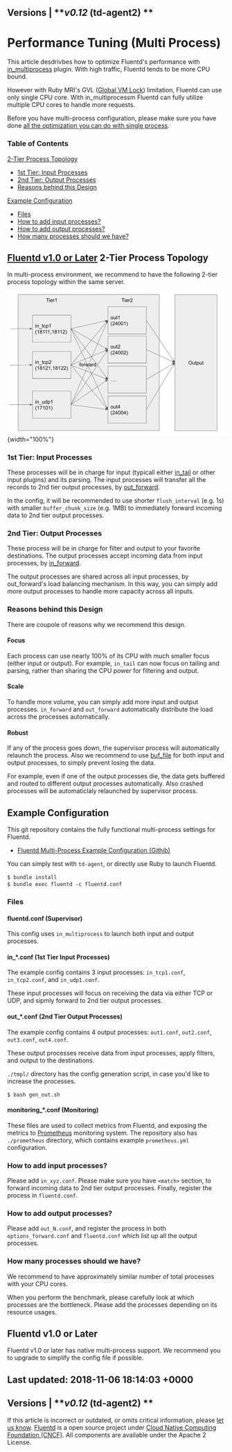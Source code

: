 
Versions \| ***v0.12* (td-agent2) **
------------------------------------------------------------------------

Performance Tuning (Multi Process)
==================================

This article desdrivbes how to optimize Fluentd's performance with
[in\_multiprocess](in_multiprocess) plugin. With high traffic, Fluentd
tends to be more CPU bound.

However with Ruby MRI's GVL ([Global VM
Lock](https://en.wikipedia.org/wiki/Global_interpreter_lock))
limitation, Fluentd can use only single CPU core. With in\_multiprocessm
Fluentd can fully utilize multiple CPU cores to handle more requests.

Before you have multi-process configuration, please make sure you have
done [all the optimization you can do with single
process](performance-tuning-single-process).


### Table of Contents

[2-Tier Process Topology](#2-tier-process-topology)

-   [1st Tier: Input Processes](#1st-tier:-input-processes)
-   [2nd Tier: Output Processes](#2nd-tier:-output-processes)
-   [Reasons behind this Design](#reasons-behind-this-design)

[Example Configuration](#example-configuration)

-   [Files](#files)
-   [How to add input processes?](#how-to-add-input-processes?)
-   [How to add output processes?](#how-to-add-output-processes?)
-   [How many processes should we
    have?](#how-many-processes-should-we-have?)

[Fluentd v1.0 or Later](#fluentd-v1.0-or-later)
2-Tier Process Topology
-----------------------

In multi-process environment, we recommend to have the following 2-tier
process topology within the same server.

![](/images/multi_process_topology.png){width="100%"}

### 1st Tier: Input Processes

These processes will be in charge for input (typicall either
[in\_tail](in_tail) or other input plugins) and its parsing. The input
processes will transfer all the records to 2nd tier output processes, by
[out\_forward](out_forward).

In the config, it will be recommended to use shorter `flush_interval`
(e.g. 1s) with smaller `buffer_chunk_size` (e.g. 1MB) to immediately
forward incoming data to 2nd tier output processes.

### 2nd Tier: Output Processes

These process will be in charge for filter and output to your favorite
destinations. The output processes accept incoming data from input
processes, by [in\_forward](in_forward).

The output processes are shared across all input processes, by
out\_forward's load balancing mechanism. In this way, you can simply add
more output processes to handle more capacity across all inputs.

### Reasons behind this Design

There are coupole of reasons why we recommend this design.

#### Focus

Each process can use nearly 100% of its CPU with much smaller focus
(either input or output). For example, `in_tail` can now focus on
tailing and parsing, rather than sharing the CPU power for filtering and
output.

#### Scale

To handle more volume, you can simply add more input and output
processes. `in_forward` and `out_forward` automatically distribute the
load across the processes automatically.

#### Robust

If any of the process goes down, the supervisor process will
automatically relaunch the process. Also we recommend to use
[buf\_file](buf_file) for both input and output processes, to simply
prevent losing the data.

For example, even if one of the output processes die, the data gets
buffered and routed to different output processes automatically. Also
crashed processes will be automaticlaly relaunched by supervisor
process.

Example Configuration
---------------------

This git repository contains the fully functional multi-process settings
for Fluentd.

-   [Fluentd Multi-Process Example Configuration
    (Githib)](https://github.com/kzk/fluentd-multiprocess-config-example)

You can simply test with `td-agent`, or directly use Ruby to launch
Fluentd.

``` {.CodeRay}
$ bundle install
$ bundle exec fluentd -c fluentd.conf
```

### Files

#### fluentd.conf (Supervisor)

This config uses `in_multiprocess` to launch both input and output
processes.

#### in\_\*.conf (1st Tier Input Processes)

The example config contains 3 input processes: `in_tcp1.conf`,
`in_tcp2.conf`, and `in_udp1.conf`.

These input processes will focus on receiving the data via either TCP or
UDP, and sipmly forward to 2nd tier output processes.

#### out\_\*.conf (2nd Tier Output Processes)

The example config contains 4 output processes: `out1.conf`,
`out2.conf`, `out3.conf`, `out4.conf`.

These output processes receive data from input processes, apply filters,
and output to the destinations.

`./tmpl/` directory has the config generation script, in case you'd like
to increase the processes.

``` {.CodeRay}
$ bash gen_out.sh
```

#### monitoring\_\*.conf (Monitoring)

These files are used to collect metrics from Fluentd, and exposing the
metrics to [Prometheus](https://prometheus.io/) monitoring system. The
repository also has `./prometheus` directory, which contains example
`prometheus.yml` configuration.

### How to add input processes?

Please add `in_xyz.conf`. Please make sure you have `<match>` section,
to forward incoming data to 2nd tier output processes. Finally, register
the process in `fluentd.conf`.

### How to add output processes?

Please add `out_N.conf`, and register the process in both
`options_forward.conf` and `fluentd.conf` which list up all the output
processes.

### How many processes should we have?

We recommend to have approximately similar number of total processes
with your CPU cores.

When you perform the benchmark, please carefully look at which processes
are the bottleneck. Please add the processes depending on its resource
usages.

Fluentd v1.0 or Later
---------------------

Fluentd v1.0 or later has native multi-process support. We recommend you
to upgrade to simplify the config file if possible.


Last updated: 2018-11-06 18:14:03 +0000
------------------------------------------------------------------------
Versions \| ***v0.12* (td-agent2) **
------------------------------------------------------------------------

If this article is incorrect or outdated, or omits critical information,
please [let us
know](https://github.com/fluent/fluentd-docs/issues?state=open).
[Fluentd](http://www.fluentd.org/) is a open source project under [Cloud
Native Computing Foundation (CNCF)](https://cncf.io/). All components
are available under the Apache 2 License.
